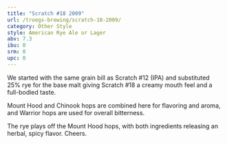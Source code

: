```yaml
---
title: "Scratch #18 2009"
url: /troegs-brewing/scratch-18-2009/
category: Other Style
style: American Rye Ale or Lager
abv: 7.3
ibu: 0
srm: 0
upc: 0
---
```

We started with the same grain bill as Scratch #12 (IPA) and substituted 25% rye for the base malt giving Scratch #18 a creamy mouth feel and a full-bodied taste.

Mount Hood and Chinook hops are combined here for flavoring and aroma, and Warrior hops are used for overall bitterness.

The rye plays off the Mount Hood hops, with both ingredients releasing an herbal, spicy flavor. Cheers.
